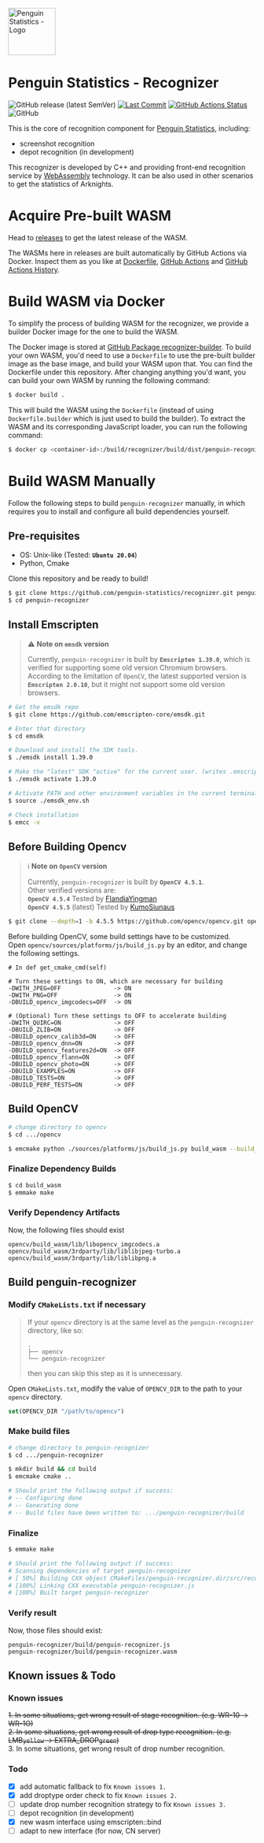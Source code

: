 <img src="https://penguin.upyun.galvincdn.com/logos/penguin_stats_logo.png"
     alt="Penguin Statistics - Logo"
     width="96px" />

# Penguin Statistics - Recognizer

![GitHub release (latest SemVer)](https://img.shields.io/github/v/release/penguin-statistics/recognizer)
[![Last Commit](https://img.shields.io/github/last-commit/penguin-statistics/recognizer)](https://github.com/penguin-statistics/recognizer/commits/v4)
[![GitHub Actions Status](https://github.com/penguin-statistics/recognizer/actions/workflows/build-release.yml/badge.svg)](https://github.com/penguin-statistics/recognizer/actions/workflows/build-release.yml)
![GitHub](https://img.shields.io/github/license/penguin-statistics/recognizer)

This is the core of recognition component for [Penguin Statistics](https://penguin-stats.io/?utm_source=github), including:

+ screenshot recognition
+ depot recognition (in development)

This recognizer is developed by C++ and providing front-end recognition service by [WebAssembly](https://webassembly.org/) technology. It can be also used in other scenarios to get the statistics of Arknights.

# Acquire Pre-built WASM

Head to [releases](https://github.com/penguin-statistics/recognizer/releases) to get the latest release of the WASM.

The WASMs here in releases are built automatically by GitHub Actions via Docker. Inspect them as you like at [Dockerfile](https://github.com/penguin-statistics/recognizer/blob/v4/Dockerfile), [GitHub Actions](https://github.com/penguin-statistics/recognizer/blob/v4/.github/workflows/build-release.yml) and [GitHub Actions History](https://github.com/penguin-statistics/recognizer/actions/workflows/build-release.yml).

# Build WASM via Docker

To simplify the process of building WASM for the recognizer, we provide a builder Docker image for the one to build the WASM.

The Docker image is stored at [GitHub Package recognizer-builder](https://github.com/penguin-statistics/recognizer/pkgs/container/recognizer-builder). To build your own WASM, you'd need to use a `Dockerfile` to use the pre-built builder image as the base image, and build your WASM upon that. You can find the Dockerfile under this repository. After changing anything you'd want, you can build your own WASM by running the following command:

```bash
$ docker build .
```

This will build the WASM using the `Dockerfile` (instead of using `Dockerfile.builder` which is just used to build the builder). To extract the WASM and its corresponding JavaScript loader, you can run the following command:

```bash
$ docker cp <container-id>:/build/recognizer/build/dist/penguin-recognizer* ./build/penguin-recognizer*
```

# Build WASM Manually

Follow the following steps to build `penguin-recognizer` manually, in which requires you to install and configure all build dependencies yourself.

## Pre-requisites

+ OS: Unix-like (Tested: **`Ubuntu 20.04`**)
+ Python, Cmake

Clone this repository and be ready to build!

```bash
$ git clone https://github.com/penguin-statistics/recognizer.git penguin-recognizer
$ cd penguin-recognizer
```

## Install Emscripten

> ⚠ **Note on `emsdk` version**
>
> Currently, `penguin-recognizer` is built by **`Emscripten 1.39.0`**, which is verified for supporting some old version Chromium browsers.
> According to the limitation of `OpenCV`, the latest supported version is **`Emscripten 2.0.10`**, but it might not support some old version browsers.

```bash
# Get the emsdk repo
$ git clone https://github.com/emscripten-core/emsdk.git

# Enter that directory
$ cd emsdk

# Download and install the SDK tools.
$ ./emsdk install 1.39.0

# Make the "latest" SDK "active" for the current user. (writes .emscripten file)
$ ./emsdk activate 1.39.0

# Activate PATH and other environment variables in the current terminal
$ source ./emsdk_env.sh

# Check installation
$ emcc -v
```

## Before Building Opencv

> ℹ️ **Note on `OpenCV` version**
>
> Currently, `penguin-recognizer` is built by **`OpenCV 4.5.1`**.  
> Other verified versions are:  
> **`OpenCV 4.5.4`** Tested by [FlandiaYingman](https://github.com/FlandiaYingman)  
> **`OpenCV 4.5.5`** (latest) Tested by [KumoSiunaus](https://github.com/KumoSiunaus)

```bash
$ git clone --depth=1 -b 4.5.5 https://github.com/opencv/opencv.git opencv/sources
```

Before building OpenCV, some build settings have to be customized.  
Open `opencv/sources/platforms/js/build_js.py` by an editor, and change the following settings.

```plain
# In def get_cmake_cmd(self)

# Turn these settings to ON, which are necessary for building
-DWITH_JPEG=OFF               -> ON
-DWITH_PNG=OFF                -> ON
-DBUILD_opencv_imgcodecs=OFF  -> ON

# (Optional) Turn these settings to OFF to accelerate building
-DWITH_QUIRC=ON               -> OFF
-DBUILD_ZLIB=ON               -> OFF
-DBUILD_opencv_calib3d=ON     -> OFF
-DBUILD_opencv_dnn=ON         -> OFF
-DBUILD_opencv_features2d=ON  -> OFF
-DBUILD_opencv_flann=ON       -> OFF
-DBUILD_opencv_photo=ON       -> OFF
-DBUILD_EXAMPLES=ON           -> OFF
-DBUILD_TESTS=ON              -> OFF
-DBUILD_PERF_TESTS=ON         -> OFF
```

## Build OpenCV

```bash
# change directory to opencv
$ cd .../opencv

$ emcmake python ./sources/platforms/js/build_js.py build_wasm --build_wasm
```

### Finalize Dependency Builds

```bash
$ cd build_wasm
$ emmake make
```

### Verify Dependency Artifacts

Now, the following files should exist  

`opencv/build_wasm/lib/libopencv_imgcodecs.a`  
`opencv/build_wasm/3rdparty/lib/liblibjpeg-turbo.a`  
`opencv/build_wasm/3rdparty/lib/liblibpng.a`  

## Build penguin-recognizer

### Modify `CMakeLists.txt` if necessary

> If your `opencv` directory is at the same level as the `penguin-recognizer` directory, like so:
>
> ```
> .
> ├── opencv
> └── penguin-recognizer
> ```
>
> then you can skip this step as it is unnecessary.

Open `CMakeLists.txt`, modify the value of `OPENCV_DIR` to the path to your `opencv` directory.

```cmake
set(OPENCV_DIR "/path/to/opencv")
```

### Make build files

```bash
# change directory to penguin-recognizer
$ cd .../penguin-recognizer

$ mkdir build && cd build
$ emcmake cmake ..

# Should print the following output if success:
# -- Configuring done
# -- Generating done
# -- Build files have been written to: .../penguin-recognizer/build
```

### Finalize

```bash
$ emmake make

# Should print the following output if success:
# Scanning dependencies of target penguin-recognizer
# [ 50%] Building CXX object CMakeFiles/penguin-recognizer.dir/src/recognizer_wasm.cpp.o
# [100%] Linking CXX executable penguin-recognizer.js
# [100%] Built target penguin-recognizer
```

### Verify result

Now, those files should exist:

```
penguin-recognizer/build/penguin-recognizer.js  
penguin-recognizer/build/penguin-recognizer.wasm
```

## Known issues & Todo

### Known issues

~~1. In some situations, get wrong result of stage recognition. (e.g. WR-10 -> WR-1O)~~  
~~2. In some situations, get wrong result of drop type recognition. (e.g. LMB`yellow` -> EXTRA_DROP`green`)~~  
3. In some situations, get wrong result of drop number recognition.

### Todo

+ [x] add automatic fallback to fix `Known issues 1.`
+ [x] add droptype order check to fix `Known issues 2.`
+ [ ] update drop number recognition strategy to fix `Known issues 3.`
+ [ ] depot recognition (in development)
+ [x] new wasm interface using emscripten::bind
+ [ ] adapt to new interface (for now, CN server)
